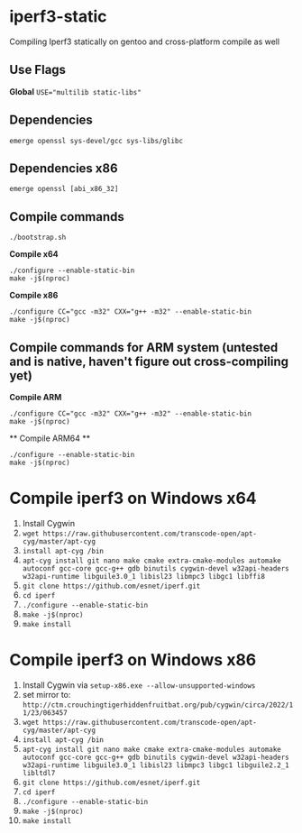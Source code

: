 # iperf3-static
Compiling Iperf3 statically on gentoo and cross-platform compile as well

## Use Flags
**Global**
`USE="multilib static-libs"`

## Dependencies
`emerge openssl sys-devel/gcc sys-libs/glibc`

## Dependencies x86
`emerge openssl [abi_x86_32]`

## Compile commands
`./bootstrap.sh`

**Compile x64**
```
./configure --enable-static-bin
make -j$(nproc)
```
**Compile x86**
```
./configure CC="gcc -m32" CXX="g++ -m32" --enable-static-bin
make -j$(nproc)
```
## Compile commands for ARM system (untested and is native, haven't figure out cross-compiling yet)

**Compile ARM**
```
./configure CC="gcc -m32" CXX="g++ -m32" --enable-static-bin
make -j$(nproc)
```

** Compile ARM64 **
```
./configure --enable-static-bin
make -j$(nproc)
```

# Compile iperf3 on Windows x64
1. Install Cygwin
2. `wget https://raw.githubusercontent.com/transcode-open/apt-cyg/master/apt-cyg`
3. `install apt-cyg /bin`
4. `apt-cyg install git nano make cmake extra-cmake-modules automake autoconf gcc-core gcc-g++ gdb binutils cygwin-devel w32api-headers w32api-runtime libguile3.0_1 libisl23 libmpc3 libgc1 libffi8`
5. `git clone https://github.com/esnet/iperf.git`
6. `cd iperf`
7. `./configure --enable-static-bin`
8. `make -j$(nproc)`
9. `make install`

# Compile iperf3 on Windows x86
1. Install Cygwin via `setup-x86.exe --allow-unsupported-windows`
2. set mirror to: `http://ctm.crouchingtigerhiddenfruitbat.org/pub/cygwin/circa/2022/11/23/063457`
3. `wget https://raw.githubusercontent.com/transcode-open/apt-cyg/master/apt-cyg`
4. `install apt-cyg /bin`
5. `apt-cyg install git nano make cmake extra-cmake-modules automake autoconf gcc-core gcc-g++ gdb binutils cygwin-devel w32api-headers w32api-runtime libguile3.0_1 libisl23 libmpc3 libgc1 libguile2.2_1 libltdl7`
6. `git clone https://github.com/esnet/iperf.git`
7. `cd iperf`
8. `./configure --enable-static-bin`
9. `make -j$(nproc)`
10. `make install`
